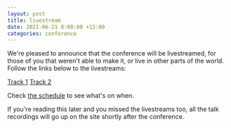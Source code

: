 ```yaml
---
layout: post
title: livestream
date: 2021-06-21 8:00:00 +13:00
categories: conference
---
```


We're pleased to announce that the conference will be livestreamed, for those of you that weren't able to make it, or live in other parts of the world. Follow the links below to the livestreams:

[Track 1](https://youtu.be/rLdH-gZRzlU)
[Track 2](https://youtu.be/Z9Vym03gk3I)

Check [the schedule](https://conference.javascript.org.nz/schedule/) to see what's on when.

If you're reading this later and you missed the livestreams too, all the talk recordings will go up on the site shortly after the conference.

